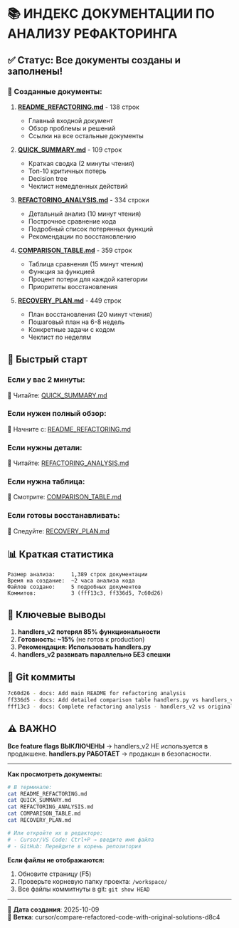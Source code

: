 # 📚 ИНДЕКС ДОКУМЕНТАЦИИ ПО АНАЛИЗУ РЕФАКТОРИНГА

## ✅ Статус: Все документы созданы и заполнены!

### 📄 Созданные документы:

1. **[README_REFACTORING.md](README_REFACTORING.md)** - 138 строк
   - Главный входной документ
   - Обзор проблемы и решений
   - Ссылки на все остальные документы
   
2. **[QUICK_SUMMARY.md](QUICK_SUMMARY.md)** - 109 строк
   - Краткая сводка (2 минуты чтения)
   - Топ-10 критичных потерь
   - Decision tree
   - Чеклист немедленных действий
   
3. **[REFACTORING_ANALYSIS.md](REFACTORING_ANALYSIS.md)** - 334 строки
   - Детальный анализ (10 минут чтения)
   - Построчное сравнение кода
   - Подробный список потерянных функций
   - Рекомендации по восстановлению
   
4. **[COMPARISON_TABLE.md](COMPARISON_TABLE.md)** - 359 строк
   - Таблица сравнения (15 минут чтения)
   - Функция за функцией
   - Процент потери для каждой категории
   - Приоритеты восстановления
   
5. **[RECOVERY_PLAN.md](RECOVERY_PLAN.md)** - 449 строк
   - План восстановления (20 минут чтения)
   - Пошаговый план на 6-8 недель
   - Конкретные задачи с кодом
   - Чеклист по неделям

## 🎯 Быстрый старт

### Если у вас 2 минуты:
📄 Читайте: [QUICK_SUMMARY.md](QUICK_SUMMARY.md)

### Если нужен полный обзор:
📄 Начните с: [README_REFACTORING.md](README_REFACTORING.md)

### Если нужны детали:
📄 Читайте: [REFACTORING_ANALYSIS.md](REFACTORING_ANALYSIS.md)

### Если нужна таблица:
📄 Смотрите: [COMPARISON_TABLE.md](COMPARISON_TABLE.md)

### Если готовы восстанавливать:
📄 Следуйте: [RECOVERY_PLAN.md](RECOVERY_PLAN.md)

## 📊 Краткая статистика

```
Размер анализа:     1,389 строк документации
Время на создание:  ~2 часа анализа кода
Файлов создано:     5 подробных документов
Коммитов:           3 (fff13c3, ff336d5, 7c60d26)
```

## 🚨 Ключевые выводы

1. **handlers_v2 потерял 85% функциональности**
2. **Готовность: ~15%** (не готов к production)
3. **Рекомендация: Использовать handlers.py**
4. **handlers_v2 развивать параллельно БЕЗ спешки**

## 🔗 Git коммиты

```bash
7c60d26 - docs: Add main README for refactoring analysis
ff336d5 - docs: Add detailed comparison table handlers.py vs handlers_v2
fff13c3 - docs: Complete refactoring analysis - handlers_v2 vs original
```

## ⚠️ ВАЖНО

**Все feature flags ВЫКЛЮЧЕНЫ** → handlers_v2 НЕ используется в продакшене.
**handlers.py РАБОТАЕТ** → продакшн в безопасности.

---

**Как просмотреть документы:**

```bash
# В терминале:
cat README_REFACTORING.md
cat QUICK_SUMMARY.md
cat REFACTORING_ANALYSIS.md
cat COMPARISON_TABLE.md
cat RECOVERY_PLAN.md

# Или откройте их в редакторе:
# - Cursor/VS Code: Ctrl+P → введите имя файла
# - GitHub: Перейдите в корень репозитория
```

**Если файлы не отображаются:**

1. Обновите страницу (F5)
2. Проверьте корневую папку проекта: `/workspace/`
3. Все файлы коммитнуты в git: `git show HEAD`

---

📅 **Дата создания**: 2025-10-09  
🌿 **Ветка**: cursor/compare-refactored-code-with-original-solutions-d8c4
